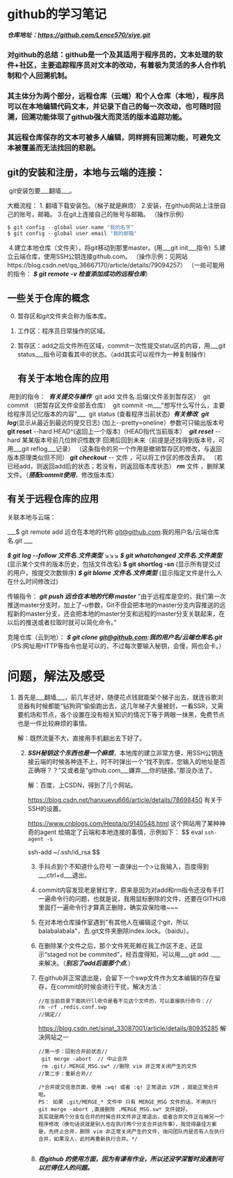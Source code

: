 # github的学习笔记

___仓库地址：https://github.com/Lence570/xiye.git___

###  对github的总结：github是一个及其适用于程序员的，文本处理的软件+社区，主要追踪程序员对文本的改动，有着极为灵活的多人合作机制和个人回溯机制。
### 其主体分为两个部分，远程仓库（云端）和个人仓库（本地），程序员可以在本地编辑代码文本，并记录下自己的每一次改动，也可随时回溯，回溯功能体现了github强大而灵活的版本追踪功能。
### 其远程仓库保存的文本可被多人编辑，同样拥有回溯功能，可避免文本被覆盖而无法找回的悲剧。

## git的安装和注册，本地与云端的连接：

​                         git安装包要___翻墙___。

大概流程：   1. 翻墙下载安装包。（梯子就是麻烦）
          2.安装，在github网站上注册自己的账号，邮箱。
          3.在git上连接自己的账号与邮箱。
          （操作示例）

```C
$ git config --global user.name "我的名字"
$ git config --global user.email "我的邮箱"
```

​      4.建立本地仓库（文件夹），将git移动到那里master。(用___git init___指令)
​      5.建立云端仓库，使用SSH公钥连接github.com。
​       （操作示例：见网站https://blog.csdn.net/qq_36667170/article/details/79094257）
（一些可能用的指令：    ___$ git remote -v   检查添加成功的远程仓库___）

## 一些关于仓库的概念 
0. 暂存区和git文件夹合称为版本库。
1. 工作区：程序员日常操作的区域。
2. 暂存区：add之后文件所在区域，commit一次性提交statu区的内容，用___git status___指令可查看其中的状态。（add其实可以视作为一种复制操作）

   ## 有关于本地仓库的应用

​     用到的指令：
​            ___有关提交与操作___
​             git add 文件名.后缀(文件丢到暂存区）
​                           git commit （把暂存区文件全部丢仓库）
​                           git commit -m___"想写什么写什么，主要给程序员记忆版本的内容"___
​                           git status (查看程序当前状态)
​             ___有关修改___
​             ___git log___(显示从最近到最远的提交日志)
​             (加上--pretty=oneline）参数可只输出版本号
​             __git reset__ --hard HEAD^(返回上一个版本)（HEAD指代当前版本）
​            ___git reset___ --hard 某某版本号前几位辨识性数字
​             回溯后回到未来（前提是还找得到版本号，可用___git reflog___记录）
​             （这条指令的另一个作用是撤销暂存区的修改，与返回版本原理类似但不同）
​             ___git checkout___ -- 文件 ，可以将工作区的修改丢弃。
​             （若已经add，则返回add后的状态；若没有，则返回版本库状态）
​             ___rm___ 文件 ，删除某文件。（___搭配commit使用___，修改版本库）

  ## 有关于远程仓库的应用

  关联本地与云端：

___$ git remote add 远仓在本地的代称 git@github.com:我的用户名/云端仓库名.git    ___

___$ git log --follow 文件名.文件类型___       ↘↘↘
___$ git whatchanged 文件名.文件类型___   (显示某个文件的版本历史，包括文件改名)
   __$ git shortlog -sn__                               (显示所有提交过的用户，按提交次数排序)
   ___$ git blame 文件名.文件类型___             (显示指定文件是什么人在什么时间修改过)

传输指令：
    ___git push 远仓在本地的代称 master___
    "由于远程库是空的，我们第一次推送master分支时，加上了-u参数，Git不但会把本地的master分支内容推送的远程新的master分支，还会把本地的master分支和远程的master分支关联起来，在以后的推送或者拉取时就可以简化命令。”
    
   克隆仓库（云到地）：
___$ git clone git@github.com:我的用户名/云端仓库名.git___
   （PS:网址用HTTP等指令也是可以的，不过每次要输入秘钥，会慢，网也会卡。）

 # 问题，解法及感受

1. 首先是___翻墙___，前几年还好，随便花点钱就能架个梯子出去，就连谷歌浏览器有时候都能“钻狗洞“偷偷跑出去，这几年梯子大量被封，一看SSR，又需要机场和节点，各个设置在没有相关知识的情况下等于两眼一抹黑，免费节点也是一件比较麻烦的事情。

   解：既然流量不大，直接用手机翻出去下好了。

   2. ___SSH秘钥这个东西也是一个麻烦___，本地库的建立非常方便，用SSH公钥连接云端的时候各种连不上，时不时弹出一个“找不到库，您输入的地址是否正确呀？？”又或者是“github.com___嫌弃___你的链接。”那没办法了。

      解：百度，上CSDN，得到了几个网站。

      https://blog.csdn.net/hanxueyu666/article/details/78698450  有关于SSH的设置。

      https://www.cnblogs.com/Hepta/p/9140548.html 这个网站用了某种神奇的agent 给搞定了云端和本地连接的事情，示例如下：
      $$
      eval `ssh-agent -s`
      
      ssh-add ~/.ssh/id_rsa
      $$

      3. 手抖点到个不知道什么符号`一直弹出一个>让我输入，百度得到___ctrl+d___退出。
      
      4. commit内容发现老是冒红字，原来是因为对add和rm指令还没有手打一遍命令行的问题，也就是说，我用鼠标删除的文件，还要在GITHUB里面打一遍命令行才算真正删除，确实双保险嗷~~~
      
      5. 在对本地仓库操作室遇到"有其他人在编辑这个git，所以balabalabala"，去.git文件夹删除index.lock。（baidu）。
      
      6. 在删除某个文件之后，那个文件死死赖在我工作区不走，还显示“staged not be commited”，经百度得知，可以用___git add .___ 来解决。（___别忘了add后面那个点.___）
      
      7. 在github非正常退出是，会留下一个swp文件作为文本编辑的存在留存，在commit的时候会进行干扰，解决方法：
      
         ```
         //在当前目录下面执行ll命令是看不见这个文件的，可以直接执行命令：//
         rm -rf .redis.conf.swp
         //搞定//
         ```
      
         https://blog.csdn.net/sinat_33087001/article/details/80935285   解决网站之一
      
         ```
         //第一步：回到合并前状态//
          git merge -abort  // 中止合并
          rm .git/.MERGE_MSG.sw* //删除 vim 非正常关闭产生的文件
         //第二步：重新合并//
         
         /*合并提交信息页面，使用 :wq! 或者 :q! 正常退出 VIM ，就能正常合并啦。 
         PS： 如果 .git/MERGE_* 文件中 只有 MERGE_MSG 文件的话，不用执行 git merge -abort ,直接删除 .MERGE_MSG.sw* 文件就好。 
         其实就是两个分支在合并的时候合并文件非正常退出，或者合并文件正在被另一个程序修改（换句话说就是别人也在执行两个分支合并这件事），我觉得最佳方案是，先终止合并，删除 vim 非正常关闭产生的文件，询问团队内是否有人在执行合并，如果没人，此时再重新执行合并。*/
         
         
         ```
      
         
      
      8. ___在github 的使用方面，因为有课有作业，所以还没学深暂时没遇到可以拦得住人的问题。___